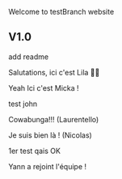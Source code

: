 Welcome to testBranch website

V1.0 
--------------
add readme

Salutations, ici c'est Lila 🏴‍☠️

Yeah Ici c'est Micka !

test john

Cowabunga!!! (Laurentello)

Je suis bien là ! (Nicolas)

1er test qais OK

Yann a rejoint l'équipe !
